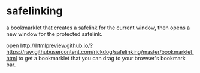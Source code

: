 # safelinking

a bookmarklet that creates a safelink for the current window, then opens a new window for the protected safelink.

open http://htmlpreview.github.io/?https://raw.githubusercontent.com/rickdog/safelinking/master/bookmarklet.html to get a  bookmarklet that you can drag to your browser's bookmark bar.
